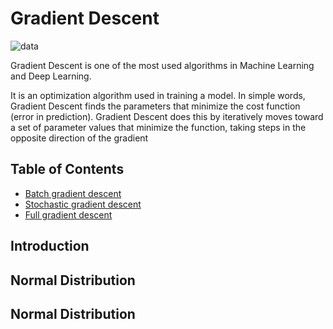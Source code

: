 # Gradient Descent
<img src="./images/descriptive1.png" alt="data" class="inline"/>

Gradient Descent is one of the most used algorithms in Machine Learning and Deep Learning.

It is an optimization algorithm used in training a model. In simple words, Gradient Descent finds the parameters that minimize the cost function (error in prediction). Gradient Descent does this by iteratively moves toward a set of parameter values that minimize the function, taking steps in the opposite direction of the gradient

## Table of Contents 
* [Batch gradient descent](#Batch)
* [Stochastic gradient descent](#Stochastic)
* [Full gradient descent](#Full)



## Introduction <a name="Batch"></a>


## Normal Distribution <a name="Stochastic"></a>

## Normal Distribution <a name="Full"></a>
